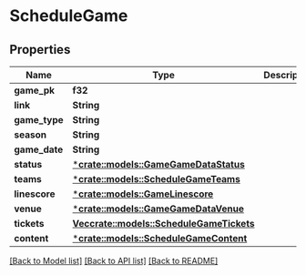 # ScheduleGame

## Properties

Name | Type | Description | Notes
------------ | ------------- | ------------- | -------------
**game_pk** | **f32** |  | [optional] 
**link** | **String** |  | [optional] 
**game_type** | **String** |  | [optional] 
**season** | **String** |  | [optional] 
**game_date** | **String** |  | [optional] 
**status** | [***crate::models::GameGameDataStatus**](Game_gameData_status.md) |  | [optional] 
**teams** | [***crate::models::ScheduleGameTeams**](ScheduleGame_teams.md) |  | [optional] 
**linescore** | [***crate::models::GameLinescore**](.md) |  | [optional] 
**venue** | [***crate::models::GameGameDataVenue**](Game_gameData_venue.md) |  | [optional] 
**tickets** | [**Vec<crate::models::ScheduleGameTickets>**](ScheduleGame_tickets.md) |  | [optional] 
**content** | [***crate::models::ScheduleGameContent**](ScheduleGame_content.md) |  | [optional] 

[[Back to Model list]](../README.md#documentation-for-models) [[Back to API list]](../README.md#documentation-for-api-endpoints) [[Back to README]](../README.md)


